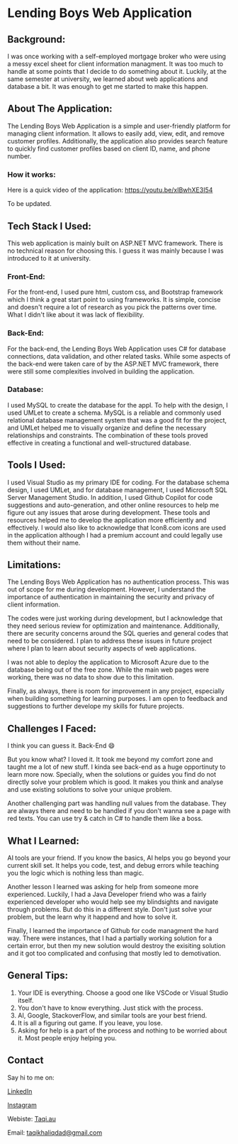 # Lending Boys Web Application

## Background:

I was once working with a self-employed mortgage broker who were using a messy excel sheet for client information managment. It was too much to handle at some points that I decide to do something about it. Luckily, at the same semester at university, we learned about web applications and database a bit. It was enough to get me started to make this happen.

## About The Application:
The Lending Boys Web Application is a simple and user-friendly platform for managing client information. It allows to easily add, view, edit, and remove customer profiles. Additionally, the application also provides search feature to quickly find customer profiles based on client ID, name, and phone number.

### How it works:

Here is a quick video of the application:
https://youtu.be/xIBwhXE3I54

To be updated.

## Tech Stack I Used:
This web application is mainly built on ASP.NET MVC framework. There is no technical reason for choosing this. I guess it was mainly because I was introduced to it at university.

### Front-End:
For the front-end, I used pure html, custom css, and Bootstrap framework which I think a great start point to using frameworks. It is simple, concise and doesn't require a lot of research as you pick the patterns over time. What I didn't like about it was lack of flexibility.

### Back-End:
For the back-end, the Lending Boys Web Application uses C# for database connections, data validation, and other related tasks. While some aspects of the back-end were taken care of by the ASP.NET MVC framework, there were still some complexities involved in building the application.

### Database:
I used MySQL to create the database for the appl. To help with the design, I used UMLet to create a schema. MySQL is a reliable and commonly used relational database management system that was a good fit for the project, and UMLet helped me to visually organize and define the necessary relationships and constraints. The combination of these tools proved effective in creating a functional and well-structured database.

## Tools I Used:
I used Visual Studio as my primary IDE for coding. For the database schema design, I used UMLet, and for database management, I used Microsoft SQL Server Management Studio. In addition, I used Github Copilot for code suggestions and auto-generation, and other online resources to help me figure out any issues that arose during development. These tools and resources helped me to develop the application more efficiently and effectively. I would also like to acknowledge that Icon8.com icons are used in the application although I had a premium account and could legally use them without their name.

## Limitations:
The Lending Boys Web Application has no authentication process. This was out of scope for me during development. However, I understand the importance of authentication in maintaining the security and privacy of client information.

The codes were just working during development, but I acknowledge that they need serious review for optimization and maintenance. Additionally, there are security concerns around the SQL queries and general codes that need to be considered. I plan to address these issues in future project where I plan to learn about security aspects of web applications.

I was not able to deploy the application to Microsoft Azure due to the database being out of the free zone. While the main web pages were working, there was no data to show due to this limitation.

Finally, as always, there is room for improvement in any project, especially when building something for learning purposes. I am open to feedback and suggestions to further develope my skills for future projects.

## Challenges I Faced:
I think you can guess it. Back-End 😄

But you know what? I loved it. It took me beyond my comfort zone and taught me a lot of new stuff. I kinda see back-end as a huge opportinuty to learn more now. Specially, when the solutions or guides you find do not directly solve your problem which is good. It makes you think and analyse and use existing solutions to solve your unique problem.

Another challenging part was handling null values from the database. They are always there and need to be handled if you don't wanna see a page with red texts. You can use try & catch in C# to handle them like a boss. 


## What I Learned:

AI tools are your friend. If you know the basics, AI helps you go beyond your current skill set. It helps you code, test, and debug errors while teaching you the logic which is nothing less than magic. 

Another lesson I learned was asking for help from someone more experienced. Luckily, I had a Java Developer friend who was a fairly experienced developer who would help see my blindsights and navigate through problems. But do this in a different style. Don't just solve your problem, but the learn why it happend and how to solve it.

Finally, I learned the importance of Github for code managment the hard way. There were instances, that I had a partially working solution for a certain error, but then my new solution would destroy the exisiting solution and it got too complicated and confusing that mostly led to demotivation.

## General Tips:

1. Your IDE is everything. Choose a good one like VSCode or Visual Studio itself.
2. You don't have to know everything. Just stick with the process. 
3. AI, Google, StackoverFlow, and similar tools are your best friend. 
4. It is all a figuring out game. If you leave, you lose.
5. Asking for help is a part of the process and nothing to be worried about it. Most people enjoy helping you.

## Contact

Say hi to me on:

[LinkedIn](https://www.linkedin.com/in/taqikhaliqy/)

[Instagram](https://www.instagram.com/iamtaqi10/)

Webiste: [Taqi.au](https://www.taqi.au)

Email: taqikhaliqdad@gmail.com




